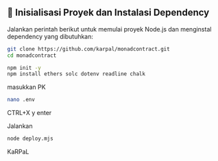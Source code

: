 ## 🔧 Inisialisasi Proyek dan Instalasi Dependency

Jalankan perintah berikut untuk memulai proyek Node.js dan menginstal dependency yang dibutuhkan:
```bash
git clone https://github.com/karpal/monadcontract.git
cd monadcontract
```
```bash
npm init -y
npm install ethers solc dotenv readline chalk
```
masukkan PK
```bash
nano .env
```
CTRL+X y enter

Jalankan

```bash
node deploy.mjs
```

KaRPaL
